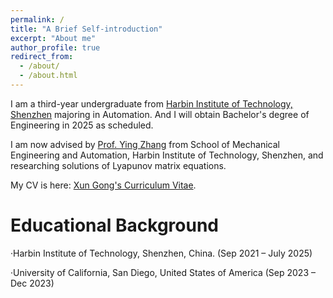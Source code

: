 ```yaml
---
permalink: /
title: "A Brief Self-introduction"
excerpt: "About me"
author_profile: true
redirect_from: 
  - /about/
  - /about.html
---
```


I am a third-year undergraduate from [Harbin Institute of Technology, Shenzhen](http://en.hitsz.edu.cn/) majoring in Automation. And I will obtain Bachelor's degree of Engineering in 2025 as scheduled. 

I am now advised by [Prof. Ying Zhang](http://faculty.hitsz.edu.cn/zhangying) from School of Mechanical Engineering and Automation, Harbin Institute of Technology, Shenzhen, and researching solutions of Lyapunov matrix equations.

My CV is here: [Xun Gong's Curriculum Vitae](../assets/Curriculum_Vitae.pdf).

Educational Background
======
·Harbin Institute of Technology, Shenzhen, China. (Sep 2021 – July 2025) 

·University of California, San Diego, United States of America (Sep 2023 – Dec 2023)
